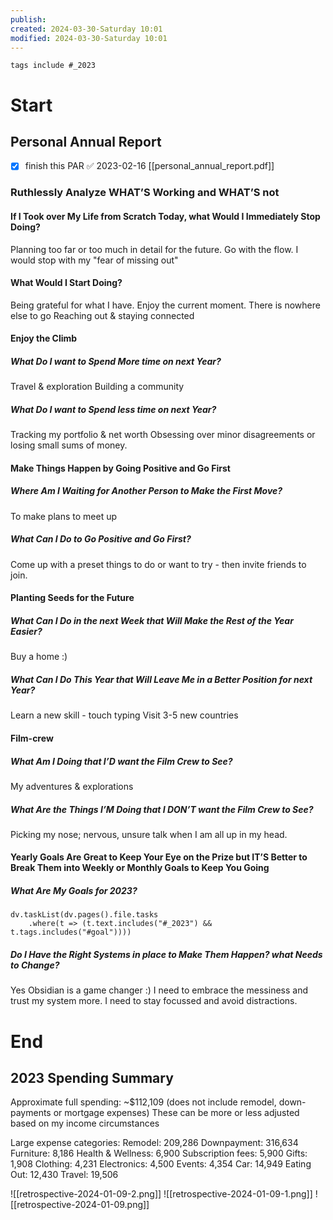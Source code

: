 ```yaml
---
publish: 
created: 2024-03-30-Saturday 10:01
modified: 2024-03-30-Saturday 10:01
---
```

```tasks
tags include #_2023
```

# Start
## Personal Annual Report
- [x] finish this PAR ✅ 2023-02-16
[[personal_annual_report.pdf]]

### Ruthlessly Analyze WHAT’S Working and WHAT’S not

#### If I Took over My Life from Scratch Today, what Would I Immediately Stop Doing?

Planning too far or too much in detail for the future. Go with the flow.
I would stop with my "fear of missing out"

#### What Would I Start Doing?

Being grateful for what I have. Enjoy the current moment. There is nowhere else to go
Reaching out & staying connected

#### Enjoy the Climb

##### What Do I want to Spend More time on next Year?

Travel & exploration
Building a community

##### What Do I want to Spend less time on next Year?

Tracking my portfolio & net worth
Obsessing over minor disagreements or losing small sums of money.

#### Make Things Happen by Going Positive and Go First

##### Where Am I Waiting for Another Person to Make the First Move?

To make plans to meet up

##### What Can I Do to Go Positive and Go First?

Come up with a preset things to do or want to try - then invite friends to join.

#### Planting Seeds for the Future

##### What Can I Do in the next Week that Will Make the Rest of the Year Easier?

Buy a home :)

##### What Can I Do This Year that Will Leave Me in a Better Position for next Year?

Learn a new skill - touch typing
Visit 3-5 new countries

#### Film-crew

##### What Am I Doing that I’D want the Film Crew to See?

My adventures & explorations

##### What Are the Things I’M Doing that I DON’T want the Film Crew to See?

Picking my nose; nervous, unsure talk when I am all up in my head.

#### Yearly Goals Are Great to Keep Your Eye on the Prize but IT’S Better to Break Them into Weekly or Monthly Goals to Keep You Going

##### What Are My Goals for 2023?
```dataviewjs
dv.taskList(dv.pages().file.tasks
	.where(t => (t.text.includes("#_2023") && t.tags.includes("#goal"))))

```

##### Do I Have the Right Systems in place to Make Them Happen? what Needs to Change?

Yes Obsidian is a game changer :)
I need to embrace the messiness and trust my system more. I need to stay focussed and avoid distractions.


# End

## 2023 Spending Summary

Approximate full spending: ~$112,109
(does not include remodel, down-payments or mortgage expenses)
These can be more or less adjusted based on my income circumstances

Large expense categories:
Remodel: 209,286
Downpayment: 316,634
Furniture: 8,186
Health & Wellness: 6,900
Subscription fees: 5,900
Gifts: 1,908
Clothing: 4,231
Electronics: 4,500
Events: 4,354
Car: 14,949
Eating Out: 12,430
Travel: 19,506

![[retrospective-2024-01-09-2.png]]
![[retrospective-2024-01-09-1.png]]
![[retrospective-2024-01-09.png]]

